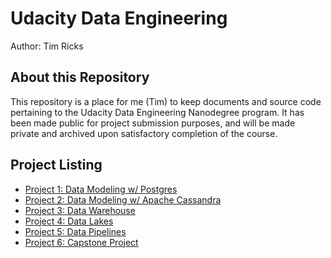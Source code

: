 # Udacity Data Engineering

Author: Tim Ricks

## About this Repository

This repository is a place for me (Tim) to keep documents and source code pertaining to the Udacity Data Engineering Nanodegree program. It has been made public for project submission purposes, and will be made private and archived upon satisfactory completion of the course.

## Project Listing

- [Project 1: Data Modeling w/ Postgres](01-dm-pg/submission/)
- [Project 2: Data Modeling w/ Apache Cassandra](02-dm-cass/submission/)
- [Project 3: Data Warehouse](03-dwh/submission/)
- [Project 4: Data Lakes](04-dl/submission/)
- [Project 5: Data Pipelines](05-dp/submission/)
- [Project 6: Capstone Project](capstone/)
